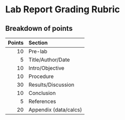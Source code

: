 # Lab Report Grading Rubric

## Breakdown of points

| Points	| Section	| 
| -------:	| :---------	|
| 10	| Pre-lab	|
| 5		| Title/Author/Date	|
| 10	| Intro/Objective	|
| 10	| Procedure	|
| 30	| Results/Discussion |
| 10	| Conclusion	|
| 5		| References	|
| 20	| Appendix (data/calcs)	|

 